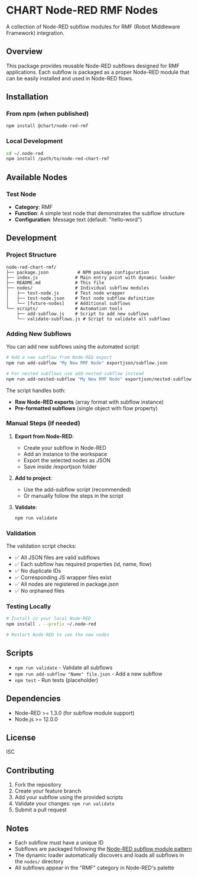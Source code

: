 # CHART Node-RED RMF Nodes

A collection of Node-RED subflow modules for RMF (Robot Middleware Framework) integration.

## Overview

This package provides reusable Node-RED subflows designed for RMF applications. Each subflow is packaged as a proper Node-RED module that can be easily installed and used in Node-RED flows.

## Installation

### From npm (when published)
```bash
npm install @chart/node-red-rmf
```

### Local Development
```bash
cd ~/.node-red
npm install /path/to/node-red-chart-rmf
```

## Available Nodes

### Test Node
- **Category**: RMF
- **Function**: A simple test node that demonstrates the subflow structure
- **Configuration**: Message text (default: "hello-word")

## Development

### Project Structure
```
node-red-chart-rmf/
├── package.json           # NPM package configuration
├── index.js              # Main entry point with dynamic loader
├── README.md             # This file
├── nodes/                # Individual subflow modules
│   ├── test-node.js      # Test node wrapper
│   ├── test-node.json    # Test node subflow definition
│   └── [future-nodes]    # Additional subflows
└── scripts/              # Automation tools
    ├── add-subflow.js    # Script to add new subflows
    └── validate-subflows.js # Script to validate all subflows
```

### Adding New Subflows

You can add new subflows using the automated script:

```bash
# Add a new subflow from Node-RED export
npm run add-subflow "My New RMF Node" exportjson/subflow.json

# For nested subflows use add-nested-subflow instead
npm run add-nested-subflow "My New RMF Node" exportjson/nested-subflow.json
```

The script handles both:
- **Raw Node-RED exports** (array format with subflow instance)
- **Pre-formatted subflows** (single object with flow property)

### Manual Steps (if needed)

1. **Export from Node-RED**:
   - Create your subflow in Node-RED
   - Add an instance to the workspace
   - Export the selected nodes as JSON
   - Save inside /exportjson folder

2. **Add to project**:
   - Use the add-subflow script (recommended)
   - Or manually follow the steps in the script

3. **Validate**:
   ```bash
   npm run validate
   ```

### Validation

The validation script checks:
- ✅ All JSON files are valid subflows
- ✅ Each subflow has required properties (id, name, flow)
- ✅ No duplicate IDs
- ✅ Corresponding JS wrapper files exist
- ✅ All nodes are registered in package.json
- ✅ No orphaned files

### Testing Locally

```bash
# Install in your local Node-RED
npm install . --prefix ~/.node-red

# Restart Node-RED to see the new nodes
```

## Scripts

- `npm run validate` - Validate all subflows
- `npm run add-subflow "Name" file.json` - Add a new subflow
- `npm test` - Run tests (placeholder)

## Dependencies

- Node-RED >= 1.3.0 (for subflow module support)
- Node.js >= 12.0.0

## License

ISC

## Contributing

1. Fork the repository
2. Create your feature branch
3. Add your subflow using the provided scripts
4. Validate your changes: `npm run validate`
5. Submit a pull request

## Notes

- Each subflow must have a unique ID
- Subflows are packaged following the [Node-RED subflow module pattern](https://nodered.org/docs/creating-nodes/subflow-modules)
- The dynamic loader automatically discovers and loads all subflows in the `nodes/` directory
- All subflows appear in the "RMF" category in Node-RED's palette 